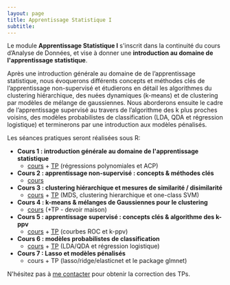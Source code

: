 ```yaml
---
layout: page
title: Apprentissage Statistique I
subtitle:
---
```


Le module **Apprentissage Statistique I** s'inscrit dans la continuité du cours d’Analyse de Données, et vise à donner une **introduction au domaine de l'apprentissage statistique**.

Après une introduction générale au domaine de de l’apprentissage statistique, nous évoquerons différents concepts et méthodes clés de l’apprentissage non-supervisé et étudierons en détail les algorithmes du clustering hiérarchique, des nuées dynamiques (k-means) et de clustering par modèles de mélange de gaussiennes. Nous aborderons ensuite le cadre de l’apprentissage supervisé au travers de l’algorithme des k plus proches voisins, des modèles probabilistes de classification (LDA, QDA et régression logistique) et terminerons par une introduction aux modèles pénalisés.

Les séances pratiques seront réalisées sous R:

* **Cours 1 : introduction générale au domaine de l'apprentissage statistique**
	* [cours](https://pmahe.github.io/data/teaching/app-stat-1/intro_ml.pdf) + [TP](https://pmahe.github.io/data/teaching/app-stat-1/TP1.zip) (régressions polynomiales et ACP)
* **Cours 2 : apprentissage non-supervisé : concepts & méthodes clés**
	* [cours](https://pmahe.github.io/data/teaching/app-stat-1/unsupervised.pdf)
* **Cours 3 : clustering hiérarchique et mesures de similarité / disimilarité**
	* [cours](https://pmahe.github.io/data/teaching/app-stat-1/hclust-distances.pdf) + [TP](https://pmahe.github.io/data/teaching/app-stat-1/TP1.zip) (MDS, clustering hierarchique et one-class SVM)
* **Cours 4 : k-means & mélanges de Gaussiennes pour le clustering**
	* [cours](https://pmahe.github.io/data/teaching/app-stat-1/kmeans-mog.pdf) (+TP - devoir maison) 
* **Cours 5 : apprentissage supervisé : concepts clés & algorithme des k-ppv**
	* [cours](https://pmahe.github.io/data/teaching/app-stat-1/supervised.pdf) + [TP](https://pmahe.github.io/data/teaching/app-stat-1/TP4.zip) (courbes ROC et k-ppv)
* **Cours 6 : modèles probabilistes de classification**
	* [cours](https://pmahe.github.io/data/teaching/app-stat-1/lda-qda-logreg.pdf) + [TP](https://pmahe.github.io/data/teaching/app-stat-1/TP5.zip) (LDA/QDA et régression logistique)
* **Cours 7 : Lasso et modèles pénalisés**
	* cours + TP (lasso/ridge/elasticnet et le package glmnet)


N'hésitez pas à [me contacter](mailto:pierre.mahe@biomerieux.com) pour obtenir la correction des TPs.


